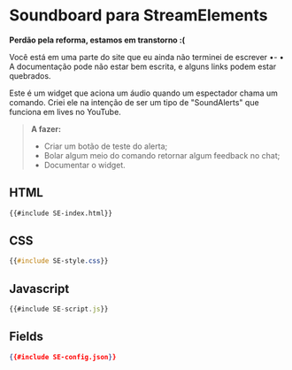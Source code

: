 # Soundboard para StreamElements

<div class="warning"><b>Perdão pela reforma, estamos em transtorno :(</b>

Você está em uma parte do site que eu ainda não terminei de escrever •- •<br>
A documentação pode não estar bem escrita, e alguns links podem estar quebrados.
</div>

Este é um widget que aciona um áudio quando um espectador chama um comando.
Criei ele na intenção de ser um tipo de "SoundAlerts" que funciona em lives no YouTube.

> **A fazer:**
>
> - Criar um botão de teste do alerta;
> - Bolar algum meio do comando retornar algum feedback no chat;
> - Documentar o widget.

## HTML
```html
{{#include SE-index.html}}
```

## CSS
```css
{{#include SE-style.css}}
```

## Javascript
```javascript
{{#include SE-script.js}}
```

## Fields
```json
{{#include SE-config.json}}
```